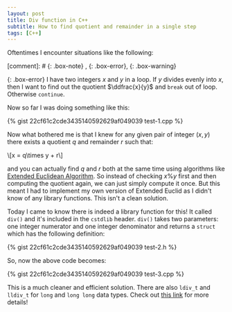```yaml
---
layout: post
title: Div function in C++
subtitle: How to find quotient and remainder in a single step
tags: [C++]
---
```


Oftentimes I encounter situations like the following:

[comment]: # {: .box-note} , {: .box-error}, {: .box-warning}

{: .box-error} 
I have two integers $x$ and $y$ in a loop. If $y$ divides evenly into $x$, then I want to find out the quotient $\ddfrac{x}{y}$ and ``break`` out of loop. Otherwise ``continue``. 

Now so far I was doing something like this:

{% gist 22cf61c2cde3435140592629af049039 test-1.cpp %}

Now what bothered me is that I knew for any given pair of integer $(x,y)$ there exists a quotient $q$ and remainder $r$ such that:

\\[x = q\times y + r\\]

and you can actually find $q$ and $r$ both at the same time using algorithms like [Extended Euclidean Algorithm](/2020-05-19-extended-euclid). So instead of checking $x \% y$ first and then computing the quotient again, we can just simply compute it once. But this meant I had to implement my own version of Extended Euclid as I didn't know of any library functions. This isn't a clean solution. 

Today I came to know there is indeed a library function for this! It called ``div()`` and it's included in the ``cstdlib`` header. ``div()`` takes two parameters: one integer numerator and one integer denominator and returns a ``struct`` which has the following definition:

{% gist 22cf61c2cde3435140592629af049039 test-2.h %}

So, now the above code becomes:

{% gist 22cf61c2cde3435140592629af049039 test-3.cpp %}

This is a much cleaner and efficient solution. There are also ``ldiv_t`` and ``lldiv_t`` for ``long`` and ``long long`` data types. Check out [this link](https://en.cppreference.com/w/cpp/numeric/math/div) for more details!

